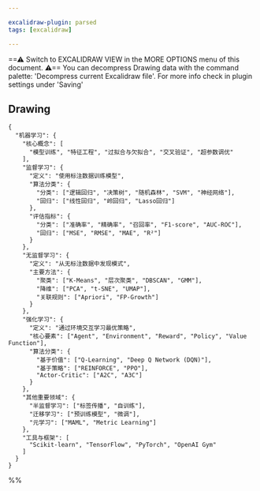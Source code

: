 ```yaml
---

excalidraw-plugin: parsed
tags: [excalidraw]

---
```

==⚠  Switch to EXCALIDRAW VIEW in the MORE OPTIONS menu of this document. ⚠== You can decompress Drawing data with the command palette: 'Decompress current Excalidraw file'. For more info check in plugin settings under 'Saving'


## Drawing
```flow
{
  "机器学习": {
    "核心概念": [
      "模型训练", "特征工程", "过拟合与欠拟合", "交叉验证", "超参数调优"
    ],
    "监督学习": {
      "定义": "使用标注数据训练模型",
      "算法分类": {
        "分类": ["逻辑回归", "决策树", "随机森林", "SVM", "神经网络"],
        "回归": ["线性回归", "岭回归", "Lasso回归"]
      },
      "评估指标": {
        "分类": ["准确率", "精确率", "召回率", "F1-score", "AUC-ROC"],
        "回归": ["MSE", "RMSE", "MAE", "R²"]
      }
    },
    "无监督学习": {
      "定义": "从无标注数据中发现模式",
      "主要方法": {
        "聚类": ["K-Means", "层次聚类", "DBSCAN", "GMM"],
        "降维": ["PCA", "t-SNE", "UMAP"],
        "关联规则": ["Apriori", "FP-Growth"]
      }
    },
    "强化学习": {
      "定义": "通过环境交互学习最优策略",
      "核心要素": ["Agent", "Environment", "Reward", "Policy", "Value Function"],
      "算法分类": {
        "基于价值": ["Q-Learning", "Deep Q Network (DQN)"],
        "基于策略": ["REINFORCE", "PPO"],
        "Actor-Critic": ["A2C", "A3C"]
      }
    },
    "其他重要领域": {
      "半监督学习": ["标签传播", "自训练"],
      "迁移学习": ["预训练模型", "微调"],
      "元学习": ["MAML", "Metric Learning"]
    },
    "工具与框架": [
      "Scikit-learn", "TensorFlow", "PyTorch", "OpenAI Gym"
    ]
  }
}
```
%%